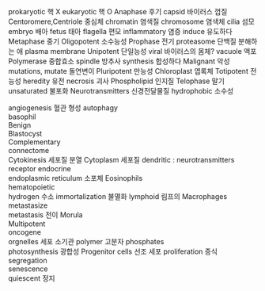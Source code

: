 prokaryotic 핵 X
eukaryotic 핵 O
Anaphase  후기
capsid  바이러스 껍질
Centoromere,Centriole  중심체
chromatin 염색질
chromosome  염색체
cilia  섬모
embryo  배아
fetus  태아
flagella  편모
inflammatory  염증
induce  유도하다
Metaphase  중기
Oligopotent  소수능성
Prophase  전기
proteasome  단백질 분해하는 애
plasma membrane
Unipotent  단일능성
viral 바이러스의 몸체?
vacuole  액포
Polymerase  중합효소
spindle  방추사
synthesis  합성하다
Malignant  악성
mutations, mutate  돌연변이
Pluripotent  만능성
Chloroplast  엽록체
Totipotent  전능성
heredity 유전
necrosis  괴사
Phospholipid  인지질
Telophase 말기
unsaturated  불포화
Neurotransmitters  신경전달물질
hydrophobic 소수성






angiogenesis 혈관 형성
autophagy  
basophil  
Benign  
Blastocyst  
Complementary  
connectome  
Cytokinesis  세포질 분열
Cytoplasm  세포질
dendritic : neurotransmitters receptor
endocrine  
endoplasmic reticulum  소포체
Eosinophils  
hematopoietic  
hydrogen 수소
immortalization 불멸화
lymphoid 림프의
Macrophages  
metastasize  
metastasis 전이
Morula  
Multipotent  
oncogene  
orgnelles 세포 소기관
polymer 고분자
phosphates  
photosynthesis 광합성
Progenitor cells  선조 세포
proliferation 증식
segregation  
senescence  
quiescent 정지